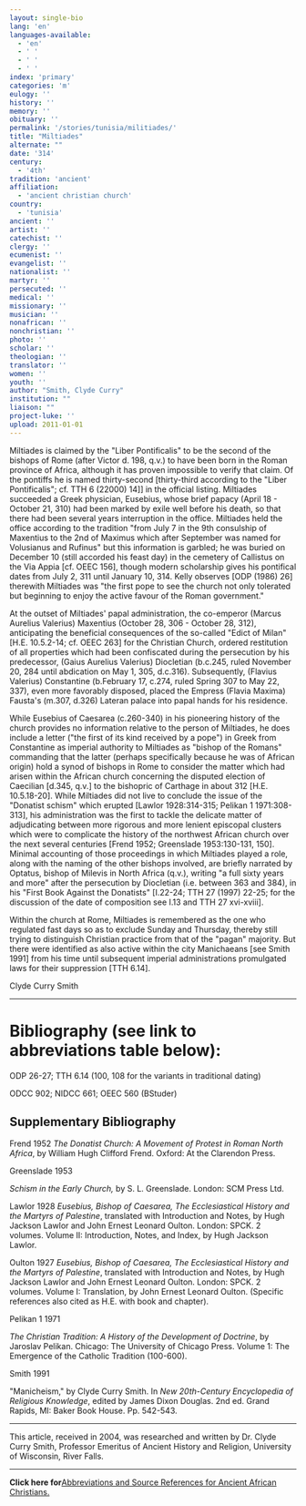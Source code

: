 ```yaml
---
layout: single-bio
lang: 'en'
languages-available:
  - 'en'
  - ' '
  - ' '
  - ' '
index: 'primary'
categories: 'm'
eulogy: ''
history: ''
memory: ''
obituary: ''
permalink: '/stories/tunisia/militiades/'
title: "Miltiades"
alternate: ""
date: '314'
century:
  - '4th'
tradition: 'ancient'
affiliation:
  - 'ancient christian church'
country:
  - 'tunisia'
ancient: ''
artist: ''
catechist: ''
clergy: ''
ecumenist: ''
evangelist: ''
nationalist: ''
martyr: ''
persecuted: ''
medical: ''
missionary: ''
musician: ''
nonafrican: ''
nonchristian: ''
photo: ''
scholar: ''
theologian: ''
translator: ''
women: ''
youth: ''
author: "Smith, Clyde Curry"
institution: ""
liaison: ""
project-luke: ''
upload: 2011-01-01
---
```




Miltiades is claimed by the "Liber Pontificalis" to be the second of the bishops of Rome (after Victor d. 198, q.v.) to have been born in the Roman province of Africa, although it has proven impossible to verify that claim.  Of the pontiffs he is named thirty-second [thirty-third according to the "Liber Pontificalis"; cf. TTH 6 (22000) 14]] in the official listing.  Miltiades succeeded a Greek physician, Eusebius, whose brief papacy (April 18 - October 21, 310) had been marked by exile well before his death, so that there had been several years interruption in the office.  Miltiades held the office according to the tradition "from July 7 in the 9th consulship of Maxentius to the 2nd of Maximus which after September was named for Volusianus and Rufinus" but this information is garbled; he was buried on December 10 (still accorded his feast day) in the cemetery of Callistus on the Via Appia [cf. OEEC 156], though modern scholarship gives his pontifical dates from July 2, 311 until January 10, 314.  Kelly observes [ODP (1986) 26] therewith Miltiades was "the first pope to see the church not only tolerated but beginning to enjoy the active favour of the Roman government."

At the outset of Miltiades' papal administration, the co-emperor (Marcus Aurelius Valerius) Maxentius (October 28, 306 - October 28, 312), anticipating the beneficial consequences of the so-called "Edict of Milan" [H.E. 10.5.2-14; cf. OEEC 263] for the Christian Church, ordered restitution of all properties which had been confiscated during the persecution by his predecessor, (Gaius Aurelius Valerius) Diocletian (b.c.245, ruled November 20, 284 until abdication on May 1, 305, d.c.316).  Subsequently, (Flavius Valerius) Constantine (b.February 17, c.274, ruled Spring 307 to May 22, 337), even more favorably disposed, placed the Empress (Flavia Maxima) Fausta's (m.307, d.326) Lateran palace into papal hands for his residence.

While Eusebius of Caesarea (c.260-340) in his pioneering history of the church provides no information relative to the person of Miltiades, he does include a letter ("the first of its kind received by a pope") in Greek from Constantine as imperial authority to Miltiades as "bishop of the Romans" commanding that the latter (perhaps specifically because he was of African origin) hold a synod of bishops in Rome to consider the matter which had arisen within the African church concerning the disputed election of Caecilian [d.345, q.v.] to the bishopric of Carthage in about 312 [H.E. 10.5.18-20].  While Miltiades did not live to conclude the issue of the "Donatist schism" which erupted [Lawlor 1928:314-315; Pelikan 1 1971:308-313], his administration was the first to tackle the delicate matter of adjudicating between more rigorous and more lenient episcopal clusters which were to complicate the history of the northwest African church over the next several centuries [Frend 1952; Greenslade 1953:130-131, 150].  Minimal accounting of those proceedings in which Miltiades played a role, along with the naming of the other bishops involved, are briefly narrated by Optatus, bishop of Milevis in North Africa (q.v.), writing "a full sixty years and more" after the persecution by Diocletian (i.e. between 363 and 384), in his "First Book Against the Donatists" [I.22-24; TTH 27 (1997) 22-25; for the discussion of the date of composition see I.13 and TTH 27 xvi-xviii].

Within the church at Rome, Miltiades is remembered as the one who regulated fast days so as to exclude Sunday and Thursday, thereby still trying to distinguish Christian practice from that of the "pagan" majority.  But there were identified as also active within the city Manichaeans [see Smith 1991] from his time until subsequent imperial administrations promulgated laws for their suppression [TTH 6.14].

Clyde Curry Smith

---

# Bibliography (see link to abbreviations table below):

ODP 26-27; TTH 6.14 (100, 108 for the variants in traditional dating)

ODCC 902; NIDCC 661; OEEC 560 (BStuder)

## Supplementary Bibliography

Frend 1952
*The Donatist Church:  A Movement of Protest in Roman North Africa*, by William Hugh Clifford Frend.  Oxford:  At the Clarendon Press.

Greenslade 1953

*Schism in the Early Church,* by S. L. Greenslade.  London:  SCM Press Ltd.

Lawlor 1928 
*Eusebius, Bishop of Caesarea, The Ecclesiastical History and the Martyrs of Palestine*, translated with Introduction and Notes, by Hugh Jackson Lawlor and John Ernest Leonard Oulton.  London:  SPCK.  2 volumes.  Volume II:  Introduction, Notes, and Index, by Hugh Jackson Lawlor.

Oulton 1927
*Eusebius, Bishop of Caesarea, The Ecclesiastical History and the Martyrs of Palestine*, translated with Introduction and Notes, by Hugh Jackson Lawlor and John Ernest Leonard Oulton.  London:  SPCK.  2 volumes.  Volume I:  Translation, by John Ernest Leonard Oulton.  (Specific references also cited as H.E. with book and chapter).

Pelikan 1 1971

*The Christian Tradition:  A History of the Development of Doctrine*, by Jaroslav Pelikan.  Chicago:  The University of Chicago Press.  Volume 1:  The Emergence of the Catholic Tradition (100-600).

Smith 1991

"Manicheism," by Clyde Curry Smith.  In *New 20th-Century Encyclopedia of Religious Knowledge*, edited by James Dixon Douglas.  2nd ed. Grand Rapids, MI:  Baker Book House.  Pp. 542-543.

---

This article, received in 2004, was researched and written by Dr. Clyde Curry Smith, Professor Emeritus of Ancient History and Religion, University of Wisconsin, River Falls.

---

**Click here for**[Abbreviations and Source References for Ancient African Christians.]({{site.url}}/resources/ancient-references/)